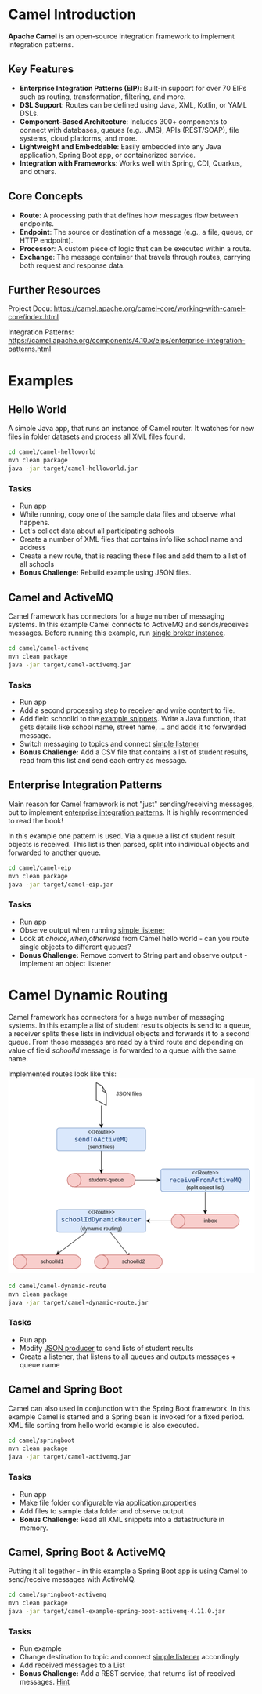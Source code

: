 # Camel Introduction
**Apache Camel** is an open-source integration framework to implement integration patterns.

## Key Features

- **Enterprise Integration Patterns (EIP)**: Built-in support for over 70 EIPs such as routing, transformation, filtering, and more.
- **DSL Support**: Routes can be defined using Java, XML, Kotlin, or YAML DSLs.
- **Component-Based Architecture**: Includes 300+ components to connect with databases, queues (e.g., JMS), APIs (REST/SOAP), file systems, cloud platforms, and more.
- **Lightweight and Embeddable**: Easily embedded into any Java application, Spring Boot app, or containerized service.
- **Integration with Frameworks**: Works well with Spring, CDI, Quarkus, and others.

## Core Concepts

- **Route**: A processing path that defines how messages flow between endpoints.
- **Endpoint**: The source or destination of a message (e.g., a file, queue, or HTTP endpoint).
- **Processor**: A custom piece of logic that can be executed within a route.
- **Exchange**: The message container that travels through routes, carrying both request and response data.

## Further Resources

Project Docu: https://camel.apache.org/camel-core/working-with-camel-core/index.html

Integration Patterns: 
https://camel.apache.org/components/4.10.x/eips/enterprise-integration-patterns.html

# Examples

## Hello World
A simple Java app, that runs an instance of Camel router. It watches for new files in folder datasets and process all XML files found.

```bash
cd camel/camel-helloworld
mvn clean package
java -jar target/camel-helloworld.jar
```

### Tasks
* Run app
* While running, copy one of the sample data files and observe what happens.
* Let's collect data about all participating schools
 * Create a number of XML files that contains info like school name and address
 * Create a new route, that is reading these files and add them to a list of all schools
* __Bonus Challenge:__ Rebuild example using JSON files.

## Camel and ActiveMQ
Camel framework has connectors for a huge number of messaging systems. In this example Camel connects to ActiveMQ and sends/receives messages. Before running this example, run [single broker instance](activemq-examples.md#simple-broker---explore-admin-console).

```bash
cd camel/camel-activemq
mvn clean package
java -jar target/camel-activemq.jar
```

### Tasks
* Run app
* Add a second processing step to receiver and write content to file.
* Add field schoolId to the [example snippets](camel/camel-activemq/sampledata/). Write a Java function, that gets details like school name, street name, ... and adds it to forwarded message.
* Switch messaging to topics and connect [simple listener](java-examples.md#simple-listenerproducer)
* __Bonus Challenge:__ Add a CSV file that contains a list of student results, read from this list and send each entry as message.

## Enterprise Integration Patterns
Main reason for Camel framework is not "just" sending/receiving messages, but to implement [enterprise integration patterns](https://www.enterpriseintegrationpatterns.com/). It is highly recommended to read the book!

In this example one pattern is used. Via a queue a list of student result objects is received. This list is then parsed, split into individual objects and forwarded to another queue.

```bash
cd camel/camel-eip
mvn clean package
java -jar target/camel-eip.jar
```

### Tasks
* Run app
* Observe output when running [simple listener](java-examples.md#simple-listenerproducer)
* Look at _choice,when,otherwise_ from Camel hello world - can you route single objects to different queues?
* __Bonus Challenge:__ Remove convert to String part and observe output - implement an object listener

# Camel Dynamic Routing
Camel framework has connectors for a huge number of messaging systems. In this example a list of student results objects is send to a queue, a receiver splits these lists in individual objects and forwards it to a second queue. From those messages are read by a third route and depending on value of field _schoolId_ message is forwarded to a queue with the same name.

Implemented routes look like this:
![Route](img/camel-routing01.png)

```bash
cd camel/camel-dynamic-route
mvn clean package
java -jar target/camel-dynamic-route.jar
```

### Tasks
* Run app
* Modify [JSON producer](java-examples.md#message-content-send-json) to send lists of student results
* Create a listener, that listens to all queues and outputs messages + queue name

## Camel and Spring Boot
Camel can also used in conjunction with the Spring Boot framework. In this example Camel is started and a Spring bean is invoked for a fixed period. XML file sorting from hello world example is also executed.

```bash
cd camel/springboot
mvn clean package
java -jar target/camel-activemq.jar
```

### Tasks
* Run app
* Make file folder configurable via application.properties
* Add files to sample data folder and observe output
* __Bonus Challenge:__ Read all XML snippets into a datastructure in memory.

## Camel, Spring Boot & ActiveMQ
Putting it all together - in this example a Spring Boot app is using Camel to send/receive messages with ActiveMQ.

```bash
cd camel/springboot-activemq
mvn clean package
java -jar target/camel-example-spring-boot-activemq-4.11.0.jar
```

### Tasks
* Run example
* Change destination to topic and connect [simple listener](java-examples.md#simple-listenerproducer) accordingly
* Add received messages to a List
* __Bonus Challenge:__ Add a REST service, that returns list of received messages. [Hint](spring-examples.md#rest-converter)